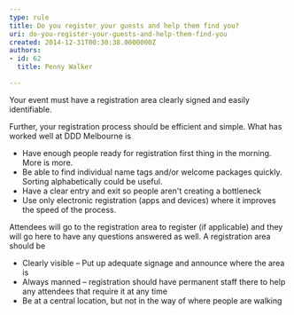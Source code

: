 ```yaml
---
type: rule
title: Do you register your guests and help them find you?
uri: do-you-register-your-guests-and-help-them-find-you
created: 2014-12-31T00:30:38.0000000Z
authors:
- id: 62
  title: Penny Walker

---
```




<span class='intro'> <p class="ssw15-rteElement-P">Your event must have a registration area clearly signed and easily identifiable.&#160;​​</p> </span>

<p>Further, your registration process should be efficient and simple. What has worked well at DDD Melbourne is</p><ul><li>Have enough people ready for registration first thing in the morning. More is more.</li><li>Be able to find individual name tags and/or welcome packages quickly. Sorting alphabetically could be useful.</li><li>Have a clear entry and exit so people aren't creating a bottleneck</li><li>Use only electronic registration (apps and devices) where it improves the speed of the process.</li></ul><p>Attendees will go to the registration area to register (if applicable) and they will go here to have any questions answered as well. A registration area should be </p><ul><li>Clearly visible – Put up adequate signage and announce where the​ area is</li><li>Always manned – registration should have permanent staff there to help any attendees that require it at any time</li><li>Be at a central location, but not in the way of where people are walking</li></ul>


